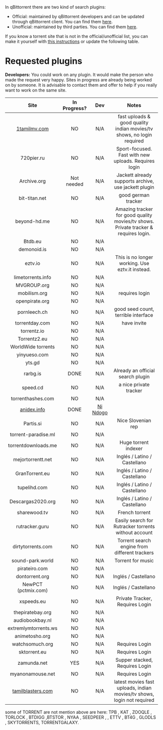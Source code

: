 In qBittorrent there are two kind of search plugins:
* Official: maintained by qBittorrent developers and can be updated through qBittorrent client. You can find them [here](https://github.com/qbittorrent/search-plugins/tree/master/nova3/engines).
* Unofficial: maintained by third parties. You can find them [here](https://github.com/qbittorrent/search-plugins/wiki/Unofficial-search-plugins).

If you know a torrent site that is not in the official/unofficial list, you can make it yourself with [this instructions](https://github.com/qbittorrent/search-plugins/wiki/How-to-write-a-search-plugin) or update the following table.

# Requested plugins

**Developers:** You could work on any plugin. It would make the person who made the request very happy. Sites in progress are already being worked on by someone. It is advisable to contact them and offer to help if you really want to work on the same site.

|      Site            |  In Progress? |  Dev   |             Notes              |  
| :-------------------:|:-------------:| :-----:| :----------------------------: |
|   [1tamilmv.com](1tamilmv.com)       |       NO      |  N/A   | fast uploads & good quality indian movies/tv shows, no login required |
|   720pier.ru         |       NO      |  N/A   |   Sport-focused. Fast with new uploads. Requires login   |
|   Archive.org        | Not needed    |  N/A   |   Jackett already supports archive, use jackett plugin   |
|   bit-titan.net      |       NO      |  N/A   |      good german tracker       |
|   beyond-hd.me       |       NO      |  N/A   | Amazing tracker for good quality movies/tv shows. Private tracker & requires login.|
|   Btdb.eu            |       NO      |  N/A   |                                |
|   demonoid.is        |       NO      |  N/A   |                                |
|   eztv.io            |       NO      |  N/A   |   This is no longer working. Use eztv.it instead.   |
|   limetorrents.info  |       NO      |  N/A   |                                |
|   MVGROUP.org        |       NO      |  N/A   |                                |  
|   mobilism.org       |       NO      |  N/A   | requires login                 |
|   openpirate.org     |       NO      |  N/A   |                                |
|   pornleech.ch       |       NO      |  N/A   | good seed count, terrible interface |
|   torrentday.com     |       NO      |  N/A   |        have invite             |
|   torrentz.io        |       NO      |  N/A   |                                |
|   Torrentz2.eu       |       NO      |  N/A   |                                |
|   WorldWide torrents |       NO      |  N/A   |                                |
|   yinyueso.com       |       NO      |  N/A   |                                |
|   yts.gd             |       NO      |  N/A   |                                |
|   rarbg.is           |      DONE     |  N/A   |   Already an official search plugin   |
|   speed.cd           |       NO      |  N/A   |    a nice private tracker      |
|   torrenthashes.com  |       NO      |  N/A   |                                |
|   [anidex.info](https://github.com/nindogo/qbtSearchScripts/raw/master/anidex.py)        |     DONE      |  [Ni Ndogo](https://github.com/nindogo)   |                                |
|   Partis.si | NO | N/A | Nice Slovenian rep |
|   torrent-paradise.ml| NO | N/A | |
|   torrentdownloads.me| NO | N/A | Huge torrent indexer |
|   mejortorrentt.net  | NO | N/A | Inglés / Latino / Castellano |
|   GranTorrent.eu     | NO | N/A | Inglés / Latino / Castellano |
|   tupelihd.com       | NO | N/A | Inglés / Latino / Castellano |
|   Descargas2020.org  | NO | N/A | Inglés / Latino / Castellano |
|   sharewood.tv       | NO | N/A | French torrent               |
|   rutracker.guru     | NO | N/A | Easily search for Rutracker torrents without account |
|   dirtytorrents.com  | NO | N/A | Torrent search engine from different trackers |
|   sound-park.world   | NO | N/A | Torrent for music            |
|   pirateiro.com      |       NO      |  N/A   |                                |
|   dontorrent.org     |       NO      |  N/A   | Inglés / Castellano            |
|   NewPCT (pctmix.com)|       NO      |  N/A   | Inglés / Castellano            |
|   xspeeds.eu         |       NO      |  N/A   | Private Tracker, Requires Login |
|   thepiratebay.org   |       NO      |  N/A   | |
|   audiobookbay.nl    |       NO      |  N/A   | |
|   extremlymtorrents.ws|      NO      |  N/A   | |
|   animetosho.org     |       NO      |  N/A   | |
|   watchsomuch.org     |       NO      |  N/A   |Requires Login |
|   sktorrent.eu     |       NO      |  N/A   |Requires Login |
|   zamunda.net     |       YES      |  N/A   |Supper stacked, Requires Login |
|   myanonamouse.net     |       NO      |  N/A   |Requires Login |
|   [tamilblasters.com](tamilblasters.com)  |       NO      |  N/A   | latest movies fast uploads, indian movies/tv shows, login not required |

some of TORRENT are not mention above are here:
TPB , KAT , ZOOQLE , TORLOCK , BTDIGG ,BTSTOR , NYAA , SEEDPEER , , ETTV , BT4G , GLODLS , SKYTORRENTS, TORRENTGALAXY. 